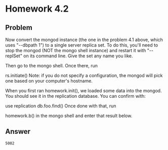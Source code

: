 # Homework 4.2

## Problem

Now convert the mongod instance (the one in the problem 4.1 above, which uses "--dbpath 1") to a single server replica set. To do this, you'll need to stop the mongod (NOT the mongo shell instance) and restart it with "--replSet" on its command line. Give the set any name you like.

Then go to the mongo shell. Once there, run

rs.initiate()
Note: if you do not specify a configuration, the mongod will pick one based on your computer's hostname.

When you first ran homework.init(), we loaded some data into the mongod. You should see it in the replication database. You can confirm with:

use replication
db.foo.find()
Once done with that, run

homework.b()
in the mongo shell and enter that result below.

## Answer
```
5002
```